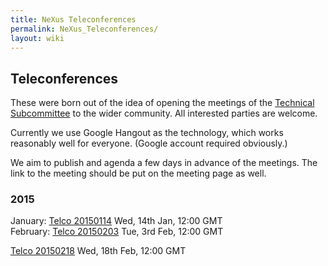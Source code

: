```yaml
---
title: NeXus Teleconferences
permalink: NeXus_Teleconferences/
layout: wiki
---
```


Teleconferences
---------------

These were born out of the idea of opening the meetings of the
[Technical Subcommittee](Technical_Subcommittee "wikilink") to the wider
community. All interested parties are welcome.

Currently we use Google Hangout as the technology, which works
reasonably well for everyone. (Google account required obviously.)

We aim to publish and agenda a few days in advance of the meetings. The
link to the meeting should be put on the meeting page as well.

### 2015

January: [Telco 20150114](Telco_20150114 "wikilink") Wed, 14th Jan, 12:00 GMT  
February: [Telco 20150203](Telco_20150203 "wikilink") Tue, 3rd Feb, 12:00 GMT  

[Telco 20150218](Telco_20150218 "wikilink") Wed, 18th Feb, 12:00 GMT

